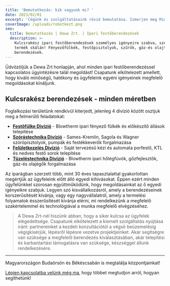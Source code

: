 ```yaml
---
title: 'Bemutatkozás: kik vagyunk mi? '
date: 2023/02/01
excerpt: 'Cégünk és szolgáltatásaink rövid bemutatása. Ismerjen meg Minket közelebbről! '
coverImage: /uploads/robotkezt.png
seo:
  title: Bemutatkozás | Dewa Zrt. | Ipari festőberendezések
  description: >-
    Kulcsrakész ipari festőberendezések személyes igényeire szabva, széles
    termék skálán! Fényezőfülkék, festőpisztolyok, szűrők, gáz-és olajtüzelésű
    berendezések.
---
```



Üdvözöljük a Dewa Zrt honlapján, ahol minden ipari festőberendezéssel kapcsolatos ügyintézésre talál megoldást!  Csapatunk elkötelezett amellett, hogy kiváló minőségű, hatékony és ügyfeleink egyéni igényeinek megfelelő megoldásokat kínáljunk.

## Kulcsrakész berendezések - minden méretben

Foglalkozási területünk rendkívül kiterjedt, jelenleg 4 divízió között osztjuk meg a felmerülő feladatokat:

* [**Festőfülke Divízió**](https://dewa-zeta.vercel.app/termekek/fenyezofulkek "Fényezőfülkék") - Blowtherm ipari fényező fülkék és előkészítő állások telepítése
* [**Szórástechnika Divízió**](https://dewa-zeta.vercel.app/termekek/szorastechnika "Szórástechnika") - Sames-Kremlin, Sagola és Wagner szórópisztolyok, pumpák és festékkeverők forgalmazása
* [**Felületkezelés Divízió**](https://dewa-zeta.vercel.app/termekek/feluletkezeles "Felületkezelés") - Saját tervezésű kézi és automata porfestő, KTL és nedves festő sorok telepítése
* [**Tüzeléstechnika Divízió**](https://dewa-zeta.vercel.app/termekek/tuzelestechnika "Tüzeléstechnika") - Blowtherm ipari hőlégfúvók, gőzfejlesztők, gáz-és olajégők forgalmazása

Az iparágban szerzett több, mint 30 éves tapasztalattal gyakorlottan megértjük az ügyfeleink előtt álló egyedi kihívásokat. Éppen ezért minden ügyfelünkkel szorosan együttműködünk, hogy megoldásainkat az ő egyedi igényeikre szabjuk. Legyen szó kisvállalkozásról, amely a berendezéseinek korszerűsítését kívánja, vagy egy nagyvállalatról, amely a termelési folyamatok ésszerűsítését kívánja elérni, mi rendelkezünk a megfelelő szakértelemmel és technológiával a munka megfelelő elvégzéséhez.

> A Dewa Zrt-nél hiszünk abban, hogy a siker kulcsa az ügyfelek elégedettsége. Csapatunk elkötelezett a kiemelt szolgáltatás nyújtása iránt: partnereinket a kezdeti konzultációtól a végső beüzemelésig végigkísérjük, lépésről lépésre vezetve projektjeinket. Akár segítségre van szüksége a megfelelő berendezés kiválasztásában, akár telepítési és karbantartási támogatásra van szüksége, készséggel állunk rendelkezésére.

***

Magyarországon Budaörsön és Békéscsabán is megtalálja központjainkat!

[Lépjen kapcsolatba velünk még ma](https://dewa-zeta.vercel.app/kapcsolat "Kapcsolatfelvétel"), hogy többet megtudjon arról, hogyan segíthetünk!
